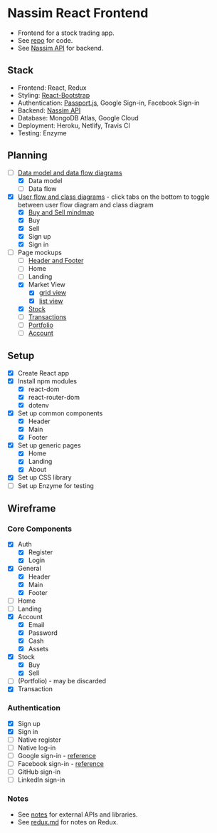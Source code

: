 # Nassim React Frontend
- Frontend for a stock trading app.
- See [repo](https://github.com/elainechan/nassim-react) for code.
- See [Nassim API](https://github.com/elainechan/nassim-api) for backend.

## Stack
- Frontend: React, Redux
- Styling: [React-Bootstrap](https://react-bootstrap.github.io/)
- Authentication: [Passport.js](https://github.com/jaredhanson/passport), Google Sign-in, Facebook Sign-in
- Backend: [Nassim API](https://github.com/elainechan/nassim-api)
- Database: MongoDB Atlas, Google Cloud
- Deployment: Heroku, Netlify, Travis CI
- Testing: Enzyme

## Planning
- [ ] [Data model and data flow diagrams](https://www.lucidchart.com/invitations/accept/a3d05af8-7701-45f3-9d95-aea6e53bf1fe)
	- [x] Data model
	- [ ] Data flow
- [x] [User flow and class diagrams](https://www.lucidchart.com/invitations/accept/b753933a-e61a-419a-bb17-512399382754) - click tabs on the bottom to toggle between user flow diagram and class diagram
	- [x] [Buy and Sell mindmap](https://www.mindmeister.com/1142330199?t=X3o3zAO1xb)
	- [x] Buy
	- [x] Sell
	- [x] Sign up
	- [x] Sign in
- [ ] Page mockups
	- [ ] [Header and Footer]()
	- [ ] Home
	- [ ] Landing
	- [x] Market View
		- [x] [grid view](https://wireframe.cc/6lapy6)
		- [x] [list view](https://wireframe.cc/8Wsa4O)
	- [x] [Stock](https://wireframe.cc/OLjSTq)
	- [ ] [Transactions]()
	- [ ] [Portfolio]()
	- [ ] [Account]()

## Setup
- [x] Create React app
- [x] Install npm modules
	- [x] react-dom
	- [x] react-router-dom
	- [x] dotenv
- [x] Set up common components 
	- [x] Header
	- [x] Main
	- [x] Footer
- [x] Set up generic pages
	- [x] Home
	- [x] Landing
	- [x] About
- [x] Set up CSS library
- [ ] Set up Enzyme for testing

## Wireframe
### Core Components
- [x] Auth
	- [x] Register
	- [x] Login
- [x] General
	- [x] Header
	- [x] Main
	- [x] Footer
- [ ] Home
- [ ] Landing
- [x] Account
	- [x] Email
	- [x] Password
	- [x] Cash
	- [x] Assets
- [x] Stock
	- [x] Buy
	- [x] Sell
- [ ] (Portfolio) - may be discarded
- [x] Transaction
### Authentication
- [x] Sign up
- [x] Sign in
- [ ] Native register
- [ ] Native log-in
- [ ] Google sign-in - [reference](https://developers.google.com/identity/sign-in/web/sign-in)
- [ ] Facebook sign-in - [reference](https://developers.facebook.com/docs/facebook-login/web)
- [ ] GitHub sign-in
- [ ] LinkedIn sign-in

### Notes
- See [notes](https://github.com/elainechan/nassim-react/blob/master/notes.md) for external APIs and libraries.
- See [redux.md](./redux.md) for notes on Redux.